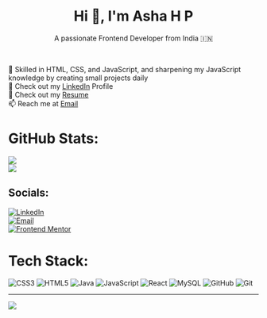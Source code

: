 <h1 align="center"><b>Hi 👋, I'm Asha H P</b></h1>

<p align="center">A passionate Frontend Developer from India 🇮🇳</p><br>

🚀 Skilled in HTML, CSS, and JavaScript, and sharpening my JavaScript knowledge by creating small projects daily<br>
📑 Check out my [LinkedIn](https://www.linkedin.com/in/ashahp16/) Profile <br>
📑 Check out my [Resume](https://drive.google.com/file/d/1KcxCLtUJE382peQsErSdV_oUHP4kEwXB/view?usp=sharing)  <br>
📫 Reach me at [Email](mailto:ashahp.work@gmail.com)


# GitHub Stats:
![](https://github-readme-stats.vercel.app/api/top-langs/?username=asha-16&theme=default&hide_border=false&include_all_commits=true&count_private=true&layout=compact)<br/>
![](https://nirzak-streak-stats.vercel.app/?user=asha-16&theme=default&hide_border=false)<br/>


## Socials:
[![LinkedIn](https://img.shields.io/badge/LinkedIn-%230077B5.svg?logo=linkedin&logoColor=white)](https://www.linkedin.com/in/ashahp16/)  
[![Email](https://img.shields.io/badge/Email-D14836?logo=gmail&logoColor=white)](mailto:ashahp2003@gmail.com)  
[![Frontend Mentor](https://img.shields.io/badge/Frontend%20Mentor-0CF?logo=frontendmentor&logoColor=white)](https://www.frontendmentor.io/profile/asha-16)


# Tech Stack:
![CSS3](https://img.shields.io/badge/css3-%231572B6.svg?style=flat&logo=css3&logoColor=white) ![HTML5](https://img.shields.io/badge/html5-%23E34F26.svg?style=flat&logo=html5&logoColor=white) ![Java](https://img.shields.io/badge/java-%23ED8B00.svg?style=flat&logo=openjdk&logoColor=white) ![JavaScript](https://img.shields.io/badge/javascript-%23323330.svg?style=flat&logo=javascript&logoColor=%23F7DF1E) ![React](https://img.shields.io/badge/react-%2320232a.svg?style=flat&logo=react&logoColor=%2361DAFB) ![MySQL](https://img.shields.io/badge/mysql-4479A1.svg?style=flat&logo=mysql&logoColor=white) ![GitHub](https://img.shields.io/badge/github-%23121011.svg?style=flat&logo=github&logoColor=white) ![Git](https://img.shields.io/badge/git-%23F05033.svg?style=flat&logo=git&logoColor=white)


---
[![](https://visitcount.itsvg.in/api?id=asha-16&icon=0&color=0)](https://visitcount.itsvg.in)

<!-- Proudly created with GPRM ( https://gprm.itsvg.in ) -->
